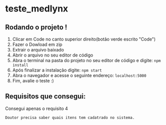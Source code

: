 # teste_medlynx

## Rodando o projeto !
1. Clicar em Code no canto superior direito(botão verde escrito "Code")
2. Fazer o Dowload em zip
3. Extrair o arquivo baixado
4. Abrir o arquivo no seu editor de código
5. Abra o terminal na pasta do projeto no seu editor de código e digite: `npm install`
6. Após finalizar a instalação digite: `npm start`
7. Abra o navegador e acesse o seguinte endereço: `localhost:5000`
8. Fim, avalie o teste :)

## Requisitos que consegui:
Consegui apenas o requisito 4

    Doutor precisa saber quais itens tem cadatrado no sistema.
